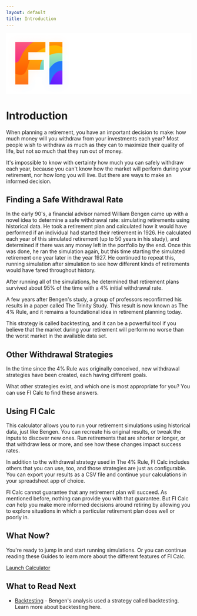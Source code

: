 ```yaml
---
layout: default
title: Introduction
---
```


<img
      src="/fi-calc-logo.png"
      alt="FI Calc"
      class="introduction_logo"
    />

# Introduction

When planning a retirement, you have an important decision to make: how much
money will you withdraw from your investments each year? Most people wish to
withdraw as much as they can to maximize their quality of life, but not so much
that they run out of money.

It's impossible to know with certainty how much you can safely withdraw each
year, because you can't know how the market will perform during your retirement,
nor how long you will live. But there are ways to make an informed decision.

## Finding a Safe Withdrawal Rate

In the early 90's, a financial advisor named William Bengen came up with a novel
idea to determine a safe withdrawal rate: simulating retirements using
historical data. He took a retirement plan and calculated how it would have
performed if an individual had started their retirement in 1926. He calculated
each year of this simulated retirement (up to 50 years in his study), and determined
if there was any money left in the portfolio by the end. Once this was done, he
ran the simulation again, but this time starting the simulated retirement one year later
in the year 1927. He continued to repeat this, running simulation after simulation
to see how different kinds of retirements would have fared throughout history.

After running all of the simulations, he determined that retirement plans
survived about 95% of the time with a 4% initial withdrawal rate.

A few years after Bengen's study, a group of professors reconfirmed his results
in a paper called The Trinity Study. This result is now known as The 4% Rule, and
it remains a foundational idea in retirement planning today.

This strategy is called backtesting, and it can be a powerful tool if you believe
that the market during your retirement will perform no worse than the worst
market in the available data set.

## Other Withdrawal Strategies

In the time since the 4% Rule was originally conceived, new withdrawal
strategies have been created, each having different goals.

What other strategies exist, and which one is most appropriate for you? You can
use FI Calc to find these answers.

## Using FI Calc

This calculator allows you to run your retirement simulations using historical
data, just like Bengen. You can recreate his original results, or tweak the
inputs to discover new ones. Run retirements that are shorter or longer, or that
withdraw less or more, and see how these changes impact success rates.

In addition to the withdrawal strategy used in The 4% Rule, FI Calc includes
others that you can use, too, and those strategies are just as configurable. You
can export your results as a CSV file and continue your calculations in your
spreadsheet app of choice.

FI Calc cannot guarantee that any retirement plan will succeed. As mentioned
before, nothing can provide you with that guarantee. But FI Calc _can_ help you
make more informed decisions around retiring by allowing you to explore
situations in which a particular retirement plan does well or poorly in.

## What Now?

You're ready to jump in and start running simulations. Or you can continue
reading these Guides to learn more about the different features of FI Calc.

<div class="page_ctas">
  <a href="https://ficalc.app" class="button page_ctaBtn">
    Launch Calculator
  </a>
</div>

## What to Read Next

- [Backtesting](/introduction/backtesting/) - Bengen's analysis used a strategy
called backtesting. Learn more about backtesting here.

<div class="spacer"></div>

<script async src="https://pagead2.googlesyndication.com/pagead/js/adsbygoogle.js"></script>
<!-- Bottom of Introduction -->

<ins class="adsbygoogle"
     style="display:block"
     data-ad-client="ca-pub-2963704961857988"
     data-ad-slot="6231102987"
     data-ad-format="auto"
     data-full-width-responsive="true"></ins>

<script>
     (adsbygoogle = window.adsbygoogle || []).push({});
</script>
